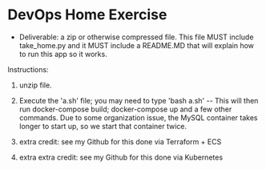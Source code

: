# DevOps Home Exercise

*  Deliverable: a zip or otherwise compressed file. This file MUST include take_home.py and it MUST include a README.MD that will explain how to run this app so it works.

Instructions:

1) unzip file.
2) Execute the 'a.sh' file; you may need to  type 'bash a.sh'  -- This will then run docker-compose build; docker-compose up and a few other commands.  Due to some organization issue, the MySQL container takes longer to start up, so we start that container twice.

3) extra credit: see my Github for this done via Terraform + ECS
4) extra extra credit:  see my Github for this done via Kubernetes


